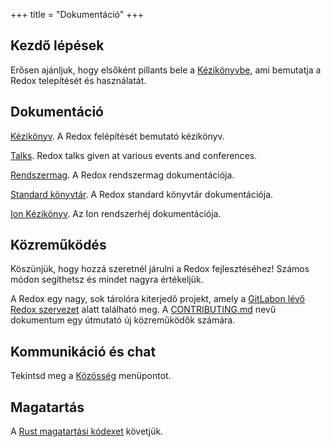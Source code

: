 +++
title = "Dokumentáció"
+++

## Kezdő lépések

Erősen ajánljuk, hogy elsőként pillants bele a [Kézikönyvbe](https://doc.redox-os.org/book/), ami bemutatja a Redox telepítését és használatát.

## Dokumentáció

[Kézikönyv](https://doc.redox-os.org/book/). A Redox felépítését bemutató kézikönyv.

[Talks](/talks/). Redox talks given at various events and conferences.

[Rendszermag](https://doc.redox-os.org/kernel/kernel/). A Redox rendszermag dokumentációja.

[Standard könyvtár](https://doc.redox-os.org/std/std/). A Redox standard könyvtár dokumentációja.

[Ion Kézikönyv](https://doc.redox-os.org/ion-manual/). Az Ion rendszerhéj dokumentációja.

## Közreműködés

Köszünjük, hogy hozzá szeretnél járulni a Redox fejlesztéséhez!
Számos módon segíthetsz és mindet nagyra értékeljük.

A Redox egy nagy, sok tárolóra kiterjedő projekt, amely a [GitLabon lévő Redox szervezet](https://gitlab.redox-os.org/redox-os) alatt található meg. A [CONTRIBUTING.md](https://gitlab.redox-os.org/redox-os/redox/blob/master/CONTRIBUTING.md) nevű dokumentum egy útmutató új közreműködők számára.

## Kommunikáció és chat

Tekintsd meg a [Közösség](/community/) menüpontot.

## Magatartás

A [Rust magatartási kódexet](https://www.rust-lang.org/policies/code-of-conduct) követjük.
